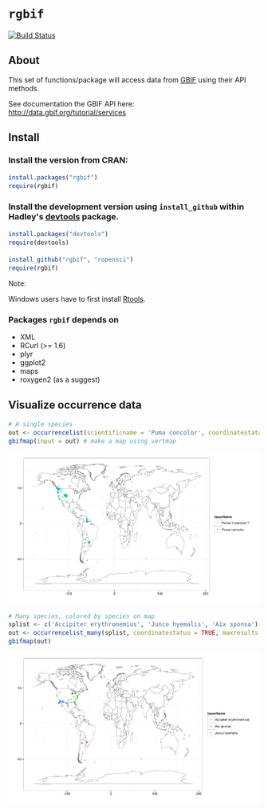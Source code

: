 # `rgbif`

[![Build Status](https://api.travis-ci.org/ropensci/rgbif.png)](https://travis-ci.org/ropensci/rgbif)

## About
This set of functions/package will access data from [GBIF](http://www.gbif.org/) using their API methods. 

See documentation the GBIF API here:  
http://data.gbif.org/tutorial/services

## Install

### Install the version from CRAN:

```R
install.packages("rgbif")
require(rgbif)
```

### Install the development version using `install_github` within Hadley's [devtools](https://github.com/hadley/devtools) package.

```R
install.packages("devtools")
require(devtools)

install_github("rgbif", "ropensci")
require(rgbif)
```

Note: 

Windows users have to first install [Rtools](http://cran.r-project.org/bin/windows/Rtools/).

### Packages `rgbif` depends on
+ XML
+ RCurl (>= 1.6)
+ plyr
+ ggplot2
+ maps
+ roxygen2 (as a suggest)

## Visualize occurrence data

```R
# A single species
out <- occurrencelist(scientificname = 'Puma concolor', coordinatestatus = TRUE, maxresults = 100)
gbifmap(input = out) # make a map using vertmap
```

![](inst/assets/img/occurrencelist.png)


```R
# Many species, colored by species on map
splist <- c('Accipiter erythronemius', 'Junco hyemalis', 'Aix sponsa')
out <- occurrencelist_many(splist, coordinatestatus = TRUE, maxresults = 20)
gbifmap(out)
```

![](inst/assets/img/occurrencelist_many.png)
